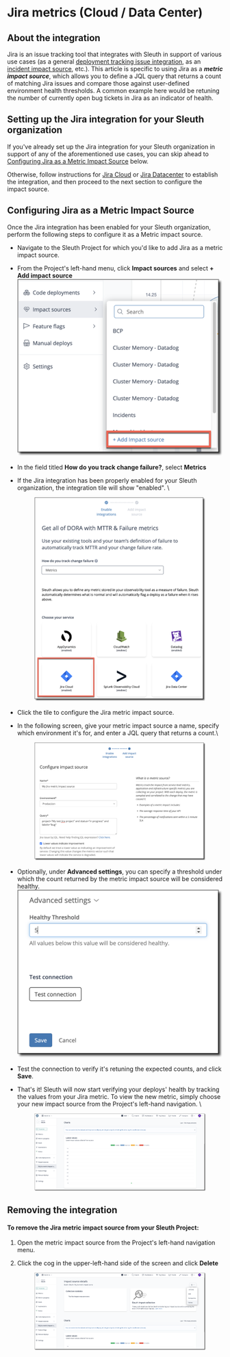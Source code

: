 # Jira metrics (Cloud / Data Center)

## About the integration

Jira is an issue tracking tool that integrates with Sleuth in support of various use cases (as a general [deployment tracking issue integration](../../issue-trackers/jira.md), as an [incident impact source](../../incident-tracker-integrations/jira-cloud-data-center.md), etc.). This article is specific to using Jira as a _**metric impact source**_, which allows you to define a JQL query that returns a count of matching Jira issues and compare those against user-defined environment health thresholds. A common example here would be retuning the number of currently open bug tickets in Jira as an indicator of health. &#x20;

## Setting up the Jira integration for your Sleuth organization

If you've already set up the Jira integration for your Sleuth organization in support of any of the aforementioned use cases, you can skip ahead to [Configuring Jira as a Metric Impact Source](https://app.gitbook.com/o/-M1gHTBLHOo121mCa7Tk/s/-M1bR\_-Od0islbiOl4G0/\~/changes/702/integrations-1/impact-sources/metrics/datadog-1#configuring-jira-as-a-metric-impact-source) below.&#x20;

Otherwise, follow instructions for [Jira Cloud](../../issue-trackers/jira.md#setting-up-the-integration) or [Jira Datacenter](../../issue-trackers/jira-datacenter.md#setting-up-the-integration) to establish the integration, and then proceed to the next section to configure the impact source.

## Configuring Jira as a Metric Impact Source

Once the Jira integration has been enabled for your Sleuth organization, perform the following steps to configure it as a Metric impact source.

* Navigate to the Sleuth Project for which you'd like to add Jira as a metric impact source.
* From the Project's left-hand menu, click **Impact sources** and select **+ Add impact source**![](<../../../.gitbook/assets/image (30).png>)
* In the field titled **How do you track change failure?**, select **Metrics**
*   If the Jira integration has been properly enabled for your Sleuth organization, the integration tile will show "enabled". \


    <figure><img src="../../../.gitbook/assets/image (2) (1) (1).png" alt=""><figcaption></figcaption></figure>
* Click the tile to configure the Jira metric impact source.
*   In the following screen, give your metric impact source a name, specify which environment it's for, and enter a JQL query that returns a count.\


    <figure><img src="../../../.gitbook/assets/image (40).png" alt=""><figcaption></figcaption></figure>
* Optionally, under **Advanced settings**, you can specify a threshold under which the count returned by the metric impact source will be considered healthy.![](<../../../.gitbook/assets/image (3).png>)
* Test the connection to verify it's retuning the expected counts, and click **Save**.&#x20;
*   That's it! Sleuth will now start verifying your deploys' health by tracking the values from your Jira metric. To view the new metric, simply choose your new impact source from the Project's left-hand navigation. \


    <figure><img src="../../../.gitbook/assets/image (20).png" alt=""><figcaption></figcaption></figure>

## Removing the integration

#### To remove the Jira metric impact source from your Sleuth Project:

1. Open the metric impact source from the Project's left-hand navigation menu.
2.  Click the cog in the upper-left-hand side of the screen and click **Delete**

    <figure><img src="../../../.gitbook/assets/image (31).png" alt=""><figcaption></figcaption></figure>
